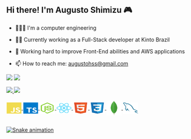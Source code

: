 ## Hi there! I'm Augusto Shimizu 🎮

- 👨🏼‍💻 I'm a computer engineering
- 🤵🏽 Currently working as a Full-Stack developer at Kinto Brazil
- 🌱 Working hard to improve Front-End abilities and AWS applications  

- 📫 How to reach me: <augustohss@gmail.com>

 <a href = "mailto:augustohss@gmail.com"><img src="https://img.shields.io/badge/Gmail-white?style=for-the-badge&logo=gmail&logoColor=red" target="_blank"></a>
  <a href="https://www.linkedin.com/in/augustoshz/" target="_blank"><img src="https://img.shields.io/badge/LinkedIn-0077B5?style=for-the-badge&logo=linkedin&logoColor=white" target="_blank"></a>
  
 <div>
  <a href="https://github.com/AugustoShz">
  <img height="180em" src="https://github-readme-stats.vercel.app/api?username=AugustoShz&show_icons=true&theme=midnight-purple&include_all_commits=true&count_private=true"/>
  <img height="180em" src="https://github-readme-stats.vercel.app/api/top-langs/?username=AugustoShz&layout=compact&langs_count=6&theme=midnight-purple"/>
 </div>

 <div style="display: inline_block"><br>
  <img align="center" alt="Johen-JavaScript" height="30" width="40" src="https://raw.githubusercontent.com/devicons/devicon/master/icons/javascript/javascript-plain.svg">
  <img align="center" alt="Johen-Type" height="30" width="40" src="https://raw.githubusercontent.com/devicons/devicon/master/icons/typescript/typescript-plain.svg">
  <img align="center" alt="JoHen-C" height="30" width="40" src="https://raw.githubusercontent.com/devicons/devicon/master/icons/nodejs/nodejs-original.svg">
  <img align="center" alt="Johen-React" height="30" width="40" src="https://raw.githubusercontent.com/devicons/devicon/master/icons/react/react-original.svg">
  <img align="center" alt="Johen-HTML" height="30" width="40" src="https://raw.githubusercontent.com/devicons/devicon/master/icons/html5/html5-original.svg">
  <img align="center" alt="Johen-CSS" height="30" width="40" src="https://raw.githubusercontent.com/devicons/devicon/master/icons/css3/css3-original.svg">
  <img align="center" alt="JoHen-Java" height="40" width="40" src="https://raw.githubusercontent.com/devicons/devicon/master/icons/mongodb/mongodb-original.svg">
  <img align="center" alt="JoHen-C" height="30" width="40" src="https://raw.githubusercontent.com/devicons/devicon/master/icons/mysql/mysql-original.svg">
 </div>

##

<div>
<!--   <a href="https://web.digitalinnovation.one/users/jo-henrique8?tab=achievements" target="_blank"><img  src="https://hermes.digitalinnovation.one/site/images/logo.png" widht:"50" target="_blank"> -->
<!--   </a>  -->
  
 ![Snake animation](https://github.com/AugustoShz/AugustoShz/blob/output/github-contribution-grid-snake.svg)

</div>

